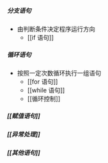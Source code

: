 ##### 分支语句
- 由判断条件决定程序运行方向
	- [[if 语句]]
##### 循环语句
- 按照一定次数循环执行一组语句
	- [[for 语句]]
	- [[while 语句]]
	- [[循环控制]]
##### [[赋值语句]]
##### [[异常处理]]
##### [[其他语句]]
